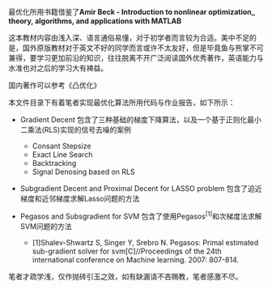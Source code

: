 最优化所用书籍借鉴了**Amir Beck - Introduction to nonlinear optimization_ theory, algorithms, and applications with MATLAB**

这本教材内容由浅入深、语言通俗易懂，对于初学者而言较为合适。美中不足的是，国外原版教材对于英文不好的同学而言或许不太友好，但是毕竟鱼与熊掌不可兼得，要学习更加前沿的知识，往往脱离不开广泛阅读国外优秀著作，英语能力与水准也对之后的学习大有裨益。

国内著作可以参考《凸优化》

本文件目录下有着笔者实现最优化算法所用代码与作业报告，如下所示：

- Gradient Decent 包含了三种基础的梯度下降算法，以及一个基于正则化最小二乘法(RLS)实现的信号去噪的案例
  - Consant Stepsize
  - Exact Line Search
  - Backtracking
  - Signal Denosing based on RLS

- Subgradient Decent and Proximal Decent for LASSO problem 包含了迫近梯度和近邻梯度求解Lasso问题的方法

- Pegasos and Subsgradient for SVM 包含了使用Pegasos$^{[1]}$和次梯度法求解SVM问题的方法
  - ${[1]}$Shalev-Shwartz S, Singer Y, Srebro N. Pegasos: Primal estimated sub-gradient solver for svm[C]//Proceedings of the 24th international conference on Machine learning. 2007: 807-814.

笔者才疏学浅，仅作抛砖引玉之效，如有缺漏请不吝赐教，笔者感激不尽。
